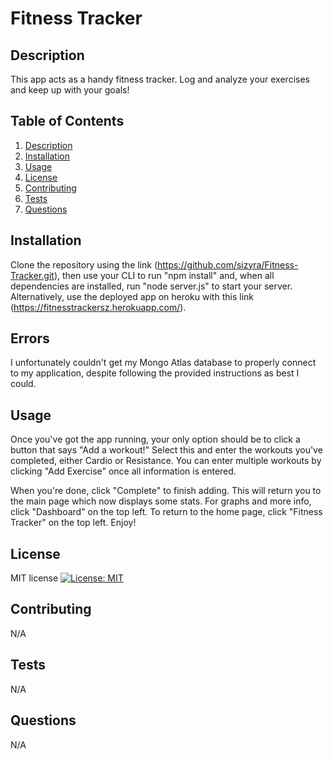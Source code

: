 # Fitness Tracker

## Description
This app acts as a handy fitness tracker. Log and analyze your exercises and keep up with your goals!

## Table of Contents
1. [Description](#Description)
2. [Installation](#Installation)
3. [Usage](#Usage)
4. [License](#License)
5. [Contributing](#Contributing)
6. [Tests](#Tests)
7. [Questions](#Questions)

## Installation
Clone the repository using the link (https://github.com/sizyra/Fitness-Tracker.git), then use your CLI to run "npm install" and, when all dependencies are installed, run "node server.js" to start your server. Alternatively, use the deployed app on heroku with this link (https://fitnesstrackersz.herokuapp.com/).

## Errors
I unfortunately couldn't get my Mongo Atlas database to properly connect to my application, despite following the provided instructions as best I could.

## Usage
Once you've got the app running, your only option should be to click a button that says "Add a workout!" Select this and enter the workouts you've completed, either Cardio or Resistance. You can enter multiple workouts by clicking "Add Exercise" once all information is entered. 

When you're done, click "Complete" to finish adding. This will return you to the main page which now displays some stats. For graphs and more info, click "Dashboard" on the top left. To return to the home page, click "Fitness Tracker" on the top left. Enjoy!

## License
MIT license [![License: MIT](https://img.shields.io/badge/License-MIT-yellow.svg)](https://opensource.org/licenses/MIT)

## Contributing
N/A

## Tests
N/A

## Questions
N/A
